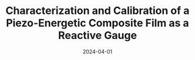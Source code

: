 ---
layout: default
title: "Characterization and Calibration of a Piezo-Energetic Composite Film as a Reactive Gauge"
authors: "Derek K. Messer, Metin Örnek, Cohen T. Nunes, Mark W. Paral, Steven F. Son"
publisher: "Journal of Applied Physics"
date: 2024-04-01
image: "/assets/images/characterization_and_callibration_son/characterization_and_calibration_cover.png"
type: "Academic Papers"
link: "https://pubs.aip.org/aip/jap/article/135/14/144902/3282311/Characterization-and-calibration-of-a-piezo"
--- 